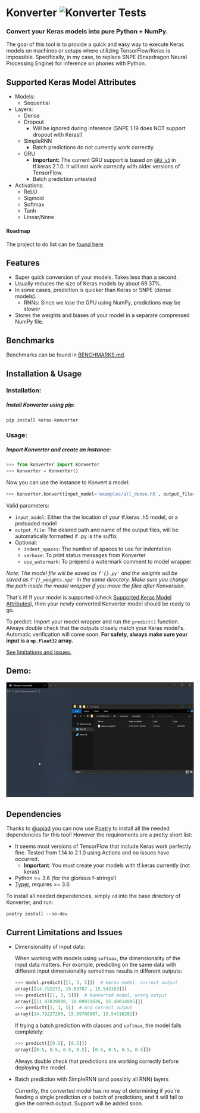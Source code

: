 # Konverter ![Konverter Tests](https://github.com/ShaneSmiskol/Konverter/workflows/Konverter%20Tests/badge.svg)
### Convert your Keras models into pure Python + NumPy.

The goal of this tool is to provide a quick and easy way to execute Keras models on machines or setups where utilizing TensorFlow/Keras is impossible. Specifically, in my case, to replace SNPE (Snapdragon Neural Processing Engine) for inference on phones with Python.

## Supported Keras Model Attributes
- Models:
  - Sequential
- Layers:
  - Dense
  - Dropout
    - Will be ignored during inference (SNPE 1.19 does NOT support dropout with Keras!)
  - SimpleRNN
    - Batch predictions do not currently work correctly.
  - GRU
    - **Important:** The current GRU support is based on [`GRU v3`](https://www.tensorflow.org/api_docs/python/tf/keras/layers/GRU) in tf.keras 2.1.0. It will not work correctly with older versions of TensorFlow.
    - Batch prediction untested
- Activations:
  - ReLU
  - Sigmoid
  - Softmax
  - Tanh
  - Linear/None

#### Roadmap
The project to do list can be [found here](https://github.com/ShaneSmiskol/Konverter/projects/1).

## Features
- Super quick conversion of your models. Takes less than a second.
- Usually reduces the size of Keras models by about 69.37%.
- In some cases, prediction is quicker than Keras or SNPE (dense models).
  - RNNs: Since we lose the GPU using NumPy, predictions may be slower
- Stores the weights and biases of your model in a separate compressed NumPy file.

## Benchmarks
Benchmarks can be found in [BENCHMARKS.md](BENCHMARKS.md).

## Installation & Usage
### Installation:
##### Install Konverter using pip:
`pip install keras-konverter`

### Usage:
##### Import Konverter and create an instance:
```python
>>> from konverter import Konverter
>>> konverter = Konverter()
```

Now you can use the instance to Konvert a model:
```python
>>> konverter.konvert(input_model='examples/all_dense.h5', output_file='examples/all_dense.py')
```

Valid parameters:
- `input_model`: Either the the location of your tf.keras .h5 model, or a preloaded model
- `output_file`: The desired path and name of the output files, will be automatically formatted if .py is the suffix
- Optional:
  - `indent_spaces`: The number of spaces to use for indentation
  - `verbose`: To print status messages from Konverter
  - `use_watermark`: To prepend a watermark comment to model wrapper

*Note: The model file will be saved as `f'{}.py'` and the weights will be saved as `f'{}_weights.npz'` in the same directory. Make sure you change the path inside the model wrapper if you move the files after Konversion.*

That's it! If your model is supported (check [Supported Keras Model Attributes](#Supported-Keras-Model-Attributes)), then your newly converted Konverter model should be ready to go.

To predict: Import your model wrapper and run the `predict()` function. Always double check that the outputs closely match your Keras model's. Automatic verification will come soon. **For safety, always make sure your input is a `np.float32` array.**

[See limitations and issues.](#Current-Limitations-and-Issues)

## Demo:
<img src="https://raw.githubusercontent.com/ShaneSmiskol/Konverter/master/.media/konverter.gif?raw=true" width="913">


## Dependencies
Thanks to [@apiad](https://github.com/apiad) you can now use [Poetry](https://github.com/python-poetry/poetry) to install all the needed dependencies for this tool! However the requirements are a pretty short list:
- It seems most versions of TensorFlow that include Keras work perfectly fine. Tested from 1.14 to 2.1.0 using Actions and no issues have occurred.
  - **Important**: You must create your models with tf.keras currently (not keras)
- Python >= 3.6 (for the glorious f-strings!)
- [Typer](https://github.com/tiangolo/typer/issues), requires >= 3.6

To install all needed dependencies, simply `cd` into the base directory of Konverter, and run:

```
poetry install --no-dev
```

## Current Limitations and Issues
- Dimensionality of input data:

  When working with models using `softmax`, the dimensionality of the input data matters. For example, predicting on the same data with different input dimensionality sometimes results in different outputs:
  ```python
  >>> model.predict([[1, 3, 5]])  # keras model, correct output
  array([[14.792273, 15.59787 , 15.543163]])
  >>> predict([[1, 3, 5]])  # Konverted model, wrong output
  array([[11.97839948, 18.09931636, 15.48014805]])
  >>> predict([1, 3, 5])  # And correct output
  array([14.79227209, 15.59786987, 15.54316282])
  ```

  If trying a batch prediction with classes and `softmax`, the model fails completely:
  ```python
  >>> predict([[0.5], [0.5]])
  array([[0.5, 0.5, 0.5, 0.5], [0.5, 0.5, 0.5, 0.5]])
  ```

  Always double check that predictions are working correctly before deploying the model.
- Batch prediction with SimpleRNN (and possibly all RNN) layers

  Currently, the converted model has no way of determining if you're feeding a single prediction or a batch of predictions, and it will fail to give the correct output. Support will be added soon.
